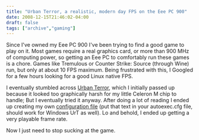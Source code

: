 ```yaml
---
title: "Urban Terror, a realistic, modern day FPS on the Eee PC 900"
date: 2008-12-15T21:46:02-04:00
draft: false
tags: ["archive","gaming"]
---
```

Since I've owned my Eee PC 900 I've been trying to find a good game to play on it. Most games require a real graphics card, or more than 900 MHz of computing power, so getting an Eee PC to comfortably run these games is a chore. Games like Tremulous or Counter Strike: Source (through Wine) run, but only at about 10 FPS maximum. Being frustrated with this, I Googled for a few hours looking for a good Linux native FPS.

I eventually stumbled across [Urban Terror](https://www.urbanterror.info/home/), which I initially passed up because it looked too graphically harsh for my little Celeron M chip to handle; But I eventually tried it anyway. After doing a lot of reading I ended up creating my own [configuration file](http://pastebin.com/f1916e3c7) (put that text in your autoexec.cfg file, should work for Windows UrT as well). Lo and behold, I ended up getting a very playable frame rate.

Now I just need to stop sucking at the game.
